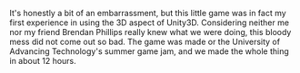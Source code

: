 It's honestly a bit of an embarrassment, but this little game was in fact my first experience in using the 3D aspect of Unity3D. Considering neither me nor my friend Brendan Phillips really knew what we were doing, this bloody mess did not come out so bad. The game was made or the University of Advancing Technology's summer game jam, and we made the whole thing in about 12 hours.